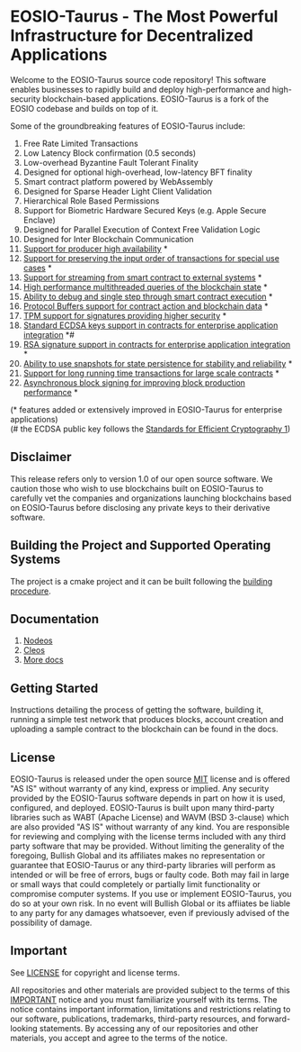 # EOSIO-Taurus - The Most Powerful Infrastructure for Decentralized Applications

Welcome to the EOSIO-Taurus source code repository! This software enables businesses to rapidly build and deploy high-performance and high-security blockchain-based applications. EOSIO-Taurus is a fork of the EOSIO codebase and builds on top of it.

Some of the groundbreaking features of EOSIO-Taurus include:

1. Free Rate Limited Transactions
2. Low Latency Block confirmation (0.5 seconds)
3. Low-overhead Byzantine Fault Tolerant Finality
4. Designed for optional high-overhead, low-latency BFT finality
5. Smart contract platform powered by WebAssembly
6. Designed for Sparse Header Light Client Validation
7. Hierarchical Role Based Permissions
8. Support for Biometric Hardware Secured Keys (e.g. Apple Secure Enclave)
9. Designed for Parallel Execution of Context Free Validation Logic
10. Designed for Inter Blockchain Communication
11. [Support for producer high availability](docs/01_nodeos/03_plugins/producer_ha_plugin/index.md) \*
12. [Support for preserving the input order of transactions for special use cases](docs/01_nodeos/03_plugins/amqp_trx_plugin/index.md) \*
13. [Support for streaming from smart contract to external systems](docs/01_nodeos/03_plugins/event_streamer_plugin/index.md) \*
14. [High performance multithreaded queries of the blockchain state](docs/01_nodeos/03_plugins/rodeos_plugin/index.md) \*
15. [Ability to debug and single step through smart contract execution](docs/01_nodeos/10_enterprise_app_integration/native-tester.md) \*
16. [Protocol Buffers support for contract action and blockchain data](docs/01_nodeos/10_enterprise_app_integration/protobuf.md) \*
17. [TPM support for signatures providing higher security](./docs/01_nodeos/03_plugins/signature_provider_plugin/index.md) \*
18. [Standard ECDSA keys support in contracts for enterprise application integration](docs/01_nodeos/10_enterprise_app_integration/ecdsa.md) \*\#
19. [RSA signature support in contracts for enterprise application integration](docs/01_nodeos/10_enterprise_app_integration/rsa.md) \*
20. [Ability to use snapshots for state persistence for stability and reliability](docs/01_nodeos/03_plugins/chain_plugin/snapshot-state.md) \*
21. [Support for long running time transactions for large scale contracts](./docs/01_nodeos/03_plugins/producer_plugin/index.md#long-running-time-transaction) \*
22. [Asynchronous block signing for improving block production performance](docs/01_nodeos/03_plugins/producer_plugin/async-block-signing.md) \*

(\* features added or extensively improved in EOSIO-Taurus for enterprise applications) \
(\# the ECDSA public key follows the [Standards for Efficient Cryptography 1](https://www.secg.org/sec1-v2.pdf))

## Disclaimer

This release refers only to version 1.0 of our open source software. We caution those who wish to use blockchains built on EOSIO-Taurus to carefully vet the companies and organizations launching blockchains based on EOSIO-Taurus before disclosing any private keys to their derivative software.

## Building the Project and Supported Operating Systems

The project is a cmake project and it can be built following the [building procedure](docs/00_install/01_build-from-source/index.md).

## Documentation
1. [Nodeos](docs/01_nodeos/index.md)
2. [Cleos](docs/02_cleos/index.md)
3. [More docs](docs/index.md)

## Getting Started
Instructions detailing the process of getting the software, building it, running a simple test network that produces blocks, account creation and uploading a sample contract to the blockchain can be found in the docs.

## License

EOSIO-Taurus is released under the open source [MIT](./LICENSE) license and is offered "AS IS" without warranty of any kind, express or implied. Any security provided by the EOSIO-Taurus software depends in part on how it is used, configured, and deployed. EOSIO-Taurus is built upon many third-party libraries such as WABT (Apache License) and WAVM (BSD 3-clause) which are also provided "AS IS" without warranty of any kind. You are responsible for reviewing and complying with the license terms included with any third party software that may be provided. Without limiting the generality of the foregoing, Bullish Global and its affiliates makes no representation or guarantee that EOSIO-Taurus or any third-party libraries will perform as intended or will be free of errors, bugs or faulty code. Both may fail in large or small ways that could completely or partially limit functionality or compromise computer systems. If you use or implement EOSIO-Taurus, you do so at your own risk. In no event will Bullish Global or its affiiates be liable to any party for any damages whatsoever, even if previously advised of the possibility of damage.

## Important

See [LICENSE](./LICENSE) for copyright and license terms.

All repositories and other materials are provided subject to the terms of this [IMPORTANT](./IMPORTANT.md) notice and you must familiarize yourself with its terms.  The notice contains important information, limitations and restrictions relating to our software, publications, trademarks, third-party resources, and forward-looking statements.  By accessing any of our repositories and other materials, you accept and agree to the terms of the notice.
